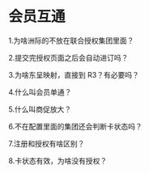 # 会员互通

1.为啥洲际的不放在联合授权集团里面？

2.提交完授权页面之后会自动进订吗？

3.为啥东呈映射，直接到 R3？有必要吗？

4.什么叫会员单通？

5.什么叫商促放大？

6.不在配置里面的集团还会判断卡状态吗？

7.注册和授权有啥区别？

8.卡状态有效，为啥没有授权？

